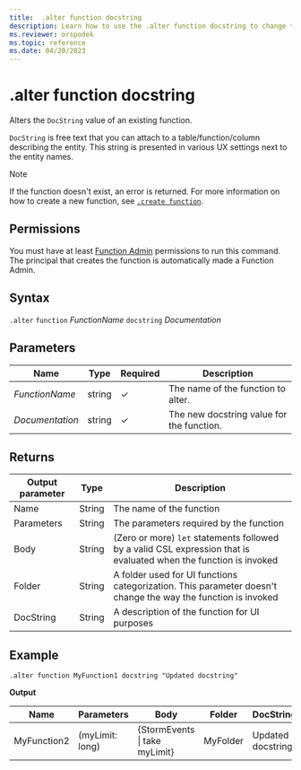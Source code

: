 ```yaml
---
title:  .alter function docstring
description: Learn how to use the .alter function docstring to change the `DocString` value of an existing function.
ms.reviewer: orspodek
ms.topic: reference
ms.date: 04/20/2023
---
```

# .alter function docstring

Alters the `DocString` value of an existing function.

`DocString` is free text that you can attach to a table/function/column describing the entity. This string is presented in various UX settings next to the entity names.

> [!NOTE]
> If the function doesn't exist, an error is returned. For more information on how to create a new function, see [`.create function`](create-function.md).

## Permissions

You must have at least [Function Admin](../management/access-control/role-based-access-control.md) permissions to run this command. The principal that creates the function is automatically made a Function Admin.

## Syntax

`.alter` `function` *FunctionName* `docstring` *Documentation*

## Parameters

|Name|Type|Required|Description|
|--|--|--|--|
|*FunctionName*|string|&check;|The name of the function to alter.|
|*Documentation*|string|&check;|The new docstring value for the function.|

## Returns

|Output parameter |Type |Description|
|---|---|---|
|Name  |String |The name of the function|
|Parameters  |String |The parameters required by the function|
|Body  |String |(Zero or more) `let` statements followed by a valid CSL expression that is evaluated when the function is invoked|
|Folder|String|A folder used for UI functions categorization. This parameter doesn't change the way the function is invoked|
|DocString|String|A description of the function for UI purposes|

## Example

```kusto
.alter function MyFunction1 docstring "Updated docstring"
```

**Output**

|Name |Parameters |Body|Folder|DocString|
|---|---|---|---|---|
|MyFunction2 |(myLimit: long)| {StormEvents &#124; take myLimit}|MyFolder|Updated docstring|
